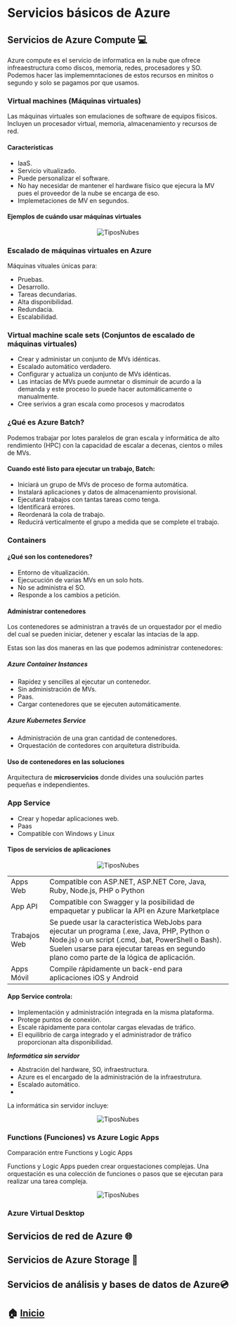 # Servicios básicos de Azure

## Servicios de Azure Compute :computer:

Azure compute es el servicio de informatica en la nube que ofrece infreaestructura como discos, memoria, redes, procesadores y SO. Podemos hacer las implememntaciones de estos recursos en minitos o segundo y solo se pagamos por que usamos.

### Virtual machines (Máquinas virtuales)

Las máquinas virtuales son emulaciones de software de equipos físicos. Incluyen un procesador virtual, memoria, almacenamiento y recursos de red.

#### Características 
* IaaS. 
* Servicio vitualizado.
* Puede personalizar el software. 
* No hay necesidar de mantener el hardware físico que ejecura la MV pues el proveedor de la nube se encarga de eso.
* Implemetaciones de MV en segundos. 

#### Ejemplos de cuándo usar máquinas virtuales
<p align="center"> 
    <strong></strong>
    <img alt="TiposNubes" src="../Imagenes/Uso_MVs.png"
    <strong></strong>
</p>

### Escalado de máquinas virtuales en Azure

Máquinas vituales únicas para: 
* Pruebas.
* Desarrollo. 
* Tareas decundarias.
* Alta disponibilidad. 
* Redundacia. 
* Escalabilidad. 
  
### Virtual machine scale sets (Conjuntos de escalado de máquinas virtuales)

* Crear y administar un conjunto de MVs idénticas. 
* Escalado automático verdadero. 
* Configurar y actualiza un conjunto de MVs idénticas. 
* Las intacias de MVs puede aumnetar o disminuir de acurdo a la demanda y este proceso lo puede hacer automáticamente o manualmente.
* Cree serivios a gran escala como procesos y macrodatos  
  
### ¿Qué es Azure Batch?

Podemos trabajar por lotes paralelos de gran escala y informática de alto rendimiento (HPC) con la capacidad de escalar a decenas, cientos o miles de MVs.

#### Cuando esté listo para ejecutar un trabajo, Batch:
* Iniciará un grupo de MVs de proceso de forma automática.
* Instalará aplicaciones y datos de almacenamiento provisional.
* Ejecutará trabajos con tantas tareas como tenga.
* Identificará errores.
* Reordenará la cola de trabajo.
* Reducirá verticalmente el grupo a medida que se complete el trabajo.

### Containers 

#### ¿Qué son los contenedores?

* Entorno de vitualización. 
* Ejecucución de varias MVs en un solo hots.
* No se administra el SO.
* Responde a los cambios a petición.

#### Administrar contenedores
Los contenedores se administran a través de un orquestador por el medio del cual se pueden iniciar, detener y escalar las intacias de la app.

Estas son las dos maneras en las que podemos administrar contenedores:

##### Azure Container Instances
* Rapidez y sencilles al ejecutar un contenedor.
* Sin administración de MVs.
* Paas.
* Cargar contenedores que se ejecuten automáticamente.

##### Azure Kubernetes Service
* Administración de una gran cantidad de contenedores.
* Orquestación de contedores con arquitetura distribuida.
  
#### Uso de contenedores en las soluciones
 Arquitectura de **microservicios** donde divides una soulución partes pequeñas e independientes.

### App Service

* Crear y hopedar aplicaciones web.
* Paas
* Compatible con Windows y Linux
  
 #### Tipos de servicios de aplicaciones 

<p align="center"> 
    <strong></strong>
    <img alt="TiposNubes" src="../Imagenes/APPs_services.png"
    <strong></strong>
</p>


| ||
|-------------------------------------------------------------------------- | --------------- |
| Apps Web    | Compatible con ASP.NET, ASP.NET Core, Java, Ruby, Node.js, PHP o Python|  
| App API|  Compatible con Swagger y la posibilidad de empaquetar y publicar la API en Azure Marketplace |
| Trabajos Web |Se puede usar la característica WebJobs para ejecutar un programa (.exe, Java, PHP, Python o Node.js) o un script (.cmd, .bat, PowerShell o Bash). Suelen usarse para ejecutar tareas en segundo plano como parte de la lógica de aplicación.|
| Apps Móvil| Compile rápidamente un back-end para aplicaciones iOS y Android|


#### App Service controla:
* Implementación y administración integrada en la misma plataforma.
* Protege puntos de conexión.
* Escale rápidamente para contolar cargas elevadas de tráfico.
* El equilibrio de carga integrado y el administrador de tráfico proporcionan alta disponibilidad.


***Informática sin servidor*** 
* Abstración del hardware, SO, infraestructura.
* Azure es el encargado de la administración de la infraestrutura. 
* Escalado automático. 
* 
La informática sin servidor incluye:
<p align="center"> 
    <strong></strong>
    <img alt="TiposNubes" src="../Imagenes/Sin_servidor.png"
    <strong></strong>
</p>

### Functions (Funciones)  vs  Azure Logic Apps

Comparación entre Functions y Logic Apps

Functions y Logic Apps pueden crear orquestaciones complejas. Una orquestación es una colección de funciones o pasos que se ejecutan para realizar una tarea compleja.

<p align="center"> 
    <strong></strong>
    <img alt="TiposNubes" src="../Imagenes/Funtions_and_logic.png"
    <strong></strong>
</p>


### Azure Virtual Desktop

## Servicios de red de Azure :globe_with_meridians:
## Servicios de Azure Storage :file_folder:
## Servicios de análisis y bases de datos de Azure:cd:



## :house: [Inicio](https://github.com/JazminQuino/SummerCloud-Grupo-2)